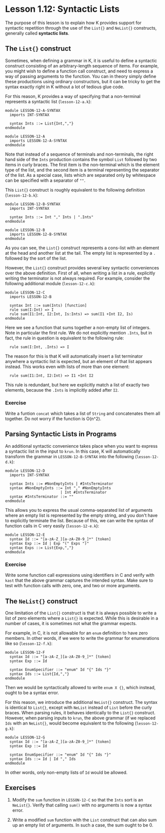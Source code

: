 # Lesson 1.12: Syntactic Lists

The purpose of this lesson is to explain how K provides support for syntactic
repetition through the use of the `List{}` and `NeList{}` constructs,
generally called **syntactic lists**.

## The `List{}` construct

Sometimes, when defining a grammar in K, it is useful to define a syntactic
construct consisting of an arbitrary-length sequence of items. For example,
you might wish to define a function call construct, and need to express a way
of passing arguments to the function. You can in theory simply define these
productions using ordinary constructors, but it can be tricky to get the syntax
exactly right in K without a lot of tedious glue code.

For this reason, K provides a way of specifying that a non-terminal represents
a syntactic list (`lesson-12-a.k`):

```k
module LESSON-12-A-SYNTAX
  imports INT-SYNTAX

  syntax Ints ::= List{Int,","}
endmodule

module LESSON-12-A
  imports LESSON-12-A-SYNTAX
endmodule
```

Note that instead of a sequence of terminals and non-terminals, the right hand
side of the `Ints` production contains the symbol `List` followed by two items
in curly braces. The first item is the non-terminal which is the element type
of the list, and the second item is a terminal representing the separator of
the list. As a special case, lists which are separated only by whitespace can
be specified with a separator of `""`.

This `List{}` construct is roughly equivalent to the following definition
(`lesson-12-b.k`):

```k
module LESSON-12-B-SYNTAX
  imports INT-SYNTAX

  syntax Ints ::= Int "," Ints | ".Ints"
endmodule

module LESSON-12-B
  imports LESSON-12-B-SYNTAX
endmodule
```

As you can see, the `List{}` construct represents a cons-list with an element
at the head and another list at the tail. The empty list is represented by 
a `.` followed by the sort of the list.

However, the `List{}` construct provides several key syntactic conveniences
over the above definition. First of all, when writing a list in a rule, 
explicitly writing the terminator is not always required. For example, consider
the following additional module (`lesson-12-c.k`):

```k
module LESSON-12-C
  imports LESSON-12-B

  syntax Int ::= sum(Ints) [function]
  rule sum(I:Int) => I
  rule sum(I1:Int, I2:Int, Is:Ints) => sum(I1 +Int I2, Is)
endmodule
```

Here we see a function that sums together a non-empty list of integers. Note in
particular the first rule. We do not explicitly mention `.Ints`, but in fact,
the rule in question is equivalent to the following rule:

```
  rule sum(I:Int, .Ints) => I
```

The reason for this is that K will automatically insert a list terminator
anywhere a syntactic list is expected, but an element of that list appears
instead. This works even with lists of more than one element:

```
  rule sum(I1:Int, I2:Int) => I1 +Int I2
```

This rule is redundant, but here we explicitly match a list of exactly two
elements, because the `.Ints` is implicitly added after `I2`.

### Exercise

Write a funtion `concat` which takes a list of `String` and concatenates them
all together. Do not worry if the function is O(n^2).

## Parsing Syntactic Lists in Programs

An additional syntactic convenience takes place when you want to express a
syntactic list in the input to `krun`. In this case, K will automatically
transform the grammar in `LESSON-12-B-SYNTAX` into the following
(`lesson-12-d.k`):

```k
module LESSON-12-D
  imports INT-SYNTAX

  syntax Ints ::= #NonEmptyInts | #IntsTerminator
  syntax #NonEmptyInts ::= Int "," #NonEmptyInts
                         | Int #IntsTerminator
  syntax #IntsTerminator ::= ""
endmodule
```

This allows you to express the usual comma-separated list of arguments where
an empty list is represented by the empty string, and you don't have to
explicitly terminate the list. Because of this, we can write the syntax
of function calls in C very easily (`lesson-12-e.k`):

```k
module LESSON-12-E
  syntax Id ::= "[a-zA-Z_][a-zA-Z0-9_]*" [token]
  syntax Exp ::= Id | Exp "(" Exps ")"
  syntax Exps ::= List{Exp,","}
endmodule
```

### Exercise

Write some function call expressions using identifiers in C and verify with 
`kast` that the above grammar captures the intended syntax. Make sure to test
with function calls with zero, one, and two or more arguments.

## The `NeList{}` construct

One limitation of the `List{}` construct is that it is always possible to
write a list of zero elements where a `List{}` is expected. While this is
desirable in a number of cases, it is sometimes not what the grammar expects.

For example, in C, it is not allowable for an `enum` definition to have zero
members. In other words, if we were to write the grammar for enumerations like
so (`lesson-12-f.k`):

```k
module LESSON-12-F
  syntax Id ::= "[a-zA-Z_][a-zA-Z0-9_]*" [token]
  syntax Exp ::= Id

  syntax EnumSpecifier ::= "enum" Id "{" Ids "}"
  syntax Ids ::= List{Id,","}
endmodule
```

Then we would be syntactically allowed to write `enum X {}`, which instead,
ought to be a syntax error.

For this reason, we introduce the additional `NeList{}` construct. The syntax
is identical to `List{}`, except with `NeList` instead of `List` before the
curly braces. When parsing rules, it behaves identically to the `List{}`
construct. However, when parsing inputs to `krun`, the above grammar (if we
replaced `Ids` with an `NeList{}`, would become equivalent to the following
(`lesson-12-g.k`):

```k
module LESSON-12-G
  syntax Id ::= "[a-zA-Z_][a-zA-Z0-9_]*" [token]
  syntax Exp ::= Id

  syntax EnumSpecifier ::= "enum" Id "{" Ids "}"
  syntax Ids ::= Id | Id "," Ids
endmodule
```

In other words, only non-empty lists of `Id` would be allowed.

## Exercises

1. Modify the `sum` function in `LESSON-12-C` so that the `Ints` sort is an
`NeList{}`. Verify that calling `sum()` with no arguments is now a syntax
error.

2. Write a modified `sum` function with the `List` construct that can also sum
up an empty list of arguments. In such a case, the sum ought to be 0.
